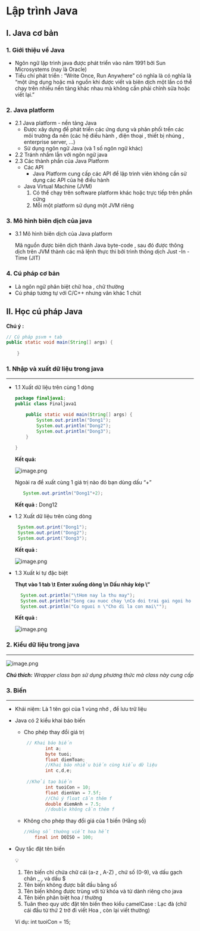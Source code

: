
# Lập trình Java
## I. Java cơ bản

### 1. Giới thiệu về Java

- Ngôn ngữ lập trình java được phát triển vào năm 1991 bởi Sun Microsystems (nay là Oracle)
- Tiểu chí phát triển : “Write Once, Run Anywhere” có nghĩa là có nghĩa là “một ứng dụng hoặc mã nguồn khi được viết và biên dịch một lần có thể chạy trên nhiều nền tảng khác nhau mà không cần phải chỉnh sửa hoặc viết lại.”

### 2. Java platform

- 2.1 Java platform - nền tảng Java
    - Được xây dựng để phát triển các ứng dụng và phân phối trển các môi trường đa nền (các hệ điều hành , điện thoại , thiết bị nhúng , enterprise server, …)
    - Sử dụng ngôn ngữ Java (và 1 số ngôn ngữ khác)
- 2.2 Tránh nhầm lẫn với ngôn ngữ java
- 2.3 Các thành phần của Java Platform
    - Các API
        - Java Platform cung cấp các API để lập trình viên không cần sử dụng các API của hệ điều hành
    - Java Virtual Machine (JVM)
        1. Có thể chạy trên software platform khác hoặc trực tiếp trên phần cứng 
        2. Mỗi một platform sử dụng một JVM riêng

### 3. Mô hình biên dịch của java

- 3.1 Mô hình biên dịch của Java platform
    
    Mã nguồn được biên dịch thành Java byte-code , sau đó được thông dịch trên JVM thành các mã lệnh thực thi bởi trình thông dịch Just -In - Time (JIT)
    

### 4. Cú pháp cơ bản

- Là ngôn ngữ phân biệt chữ hoa , chữ thường
- Cú pháp tương tự với C/C++ nhưng vân khác 1 chút

## II. Học cú pháp Java

**Chú ý :**

```java
// Cú pháp psvm + tab
public static void main(String[] args) {
        
    }
```

### 1. Nhập và xuất dữ liệu trong java

---

- 1.1  Xuất dữ liệu trên cùng 1 dòng
    
    ```java
    package finaljava1;
    public class Finaljava1 
    
        public static void main(String[] args) {
            System.out.println("Dong1");
            System.out.println("Dong2");
            System.out.println("Dong3");
        }
        
    }
    ```
    
    **Kết quả:** 
    
    ![image.png](e5e98e1e-f183-4473-be57-33851120f2b1.png)
    
    Ngoài ra để xuất cùng 1 giá trị nào đó bạn dùng dấu “+”
    
    ```java
       System.out.println("Dong1"+2);
    ```
    
    **Kết quả :** Dong12
    
- 1.2 Xuất dữ liệu trên cùng dòng
    
    ```java
     System.out.print("Dong1");
     System.out.print("Dong2");
     System.out.print("Dong3");
    ```
    
    **Kết quả :**
    
    ![image.png](image.png)
    
- 1.3 Xuất kí tự đặc biệt
    
    **Thụt vào 1 tab \t**
    **Enter xuống dòng \n**
    **Dấu nháy kép  \”**
    
    ```java
      System.out.println("\tHom nay la thu may");
      System.out.println("Song cau nuoc chay \nCo doi trai gai ngoi ho quan dui");
      System.out.println("Co nguoi n \"Cho di la con mai\"");
    ```
    
    **Kết quả :**
    
    ![image.png](image%201.png)
    

### 2. Kiểu dữ liệu trong java

---

![image.png](image%202.png)

***Chú thích:** Wrapper class bạn sử dụng phương thức mà class này cung cấp* 

### 3. Biến

---

- Khái niệm: Là 1 tên gọi của 1 vùng nhớ , để lưu trữ liệu
- Java có 2 kiểu khai báo biến
    - Cho phép thay đổi giá trị
        
        ```java
         // Khai báo biến 
                int a;
                byte tuoi;
                float diemToan;
                //Khai báo nhiều biến cùng kiểu dữ liệu 
                int c,d,e;
            
         //Khởi tạo biến 
                int tuoiCon = 10;
                float dienVan = 7.5f;
                //Chú ý float cần thêm f 
                double diemAnh = 7.5;
                //double không cần thêm f
        ```
        
    - Không cho phép thay đổi giá của 1 biến (Hằng số)
        
        ```java
        //Hằng số thường viết hoa hết 
            final int DOISO = 100;
        ```
        
- Quy tắc đặt tên biến
    
    <aside>
    💡
    
    1. Tên biến chỉ chứa chữ cái (a-z , A-Z) , chứ số (0-9), và dấu gạch chân _ , và dấu $ 
    2. Tên biến không được bắt đầu bằng số 
    3. Tên biến không được trùng với từ khóa và từ dành riêng cho java 
    4. Tên biến phân biệt hoa / thường
    5. Tuân theo quy ước đặt tên biến theo kiểu camelCase : Lạc đà  (chữ cái đầu từ thứ 2 trở đi viết Hoa , còn lại viết thường)
    
    Ví dụ: int tuoiCon = 15;
    
    </aside>
